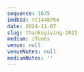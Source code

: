 ```yaml
---
sequence: 1675
imdbId: tt1448754
date: 2024-11-07
slug: thanksgiving-2023
medium: iTunes
venue: null
venueNotes: null
mediumNotes: ''
---
```


